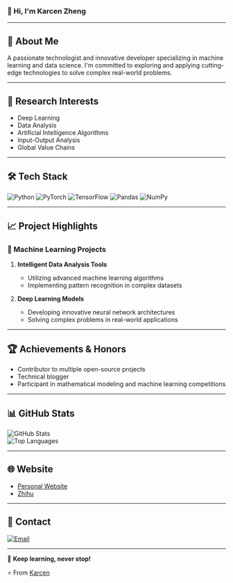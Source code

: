 ### 👋 Hi, I'm Karcen Zheng

---

## 🚀 About Me
A passionate technologist and innovative developer specializing in machine learning and data science. I'm committed to exploring and applying cutting-edge technologies to solve complex real-world problems.

---

## 🔬 Research Interests
- Deep Learning
- Data Analysis
- Artificial Intelligence Algorithms
- Input-Output Analysis
- Global Value Chains

---

## 🛠️ Tech Stack
![Python](https://img.shields.io/badge/-Python-black?style=flat-square&logo=python)
![PyTorch](https://img.shields.io/badge/-PyTorch-black?style=flat-square&logo=pytorch)
![TensorFlow](https://img.shields.io/badge/-TensorFlow-black?style=flat-square&logo=tensorflow)
![Pandas](https://img.shields.io/badge/-Pandas-black?style=flat-square&logo=pandas)
![NumPy](https://img.shields.io/badge/-NumPy-black?style=flat-square&logo=numpy)

---

## 📈 Project Highlights

### 🤖 Machine Learning Projects
1. **Intelligent Data Analysis Tools**
   - Utilizing advanced machine learning algorithms
   - Implementing pattern recognition in complex datasets

2. **Deep Learning Models**
   - Developing innovative neural network architectures
   - Solving complex problems in real-world applications

---

## 🏆 Achievements & Honors
- Contributor to multiple open-source projects
- Technical blogger
- Participant in mathematical modeling and machine learning competitions

---

## 📊 GitHub Stats  
![GitHub Stats](https://github-readme-stats.vercel.app/api?username=Karcen&show_icons=true&theme=radical)  
![Top Languages](https://github-readme-stats.vercel.app/api/top-langs/?username=Karcen&layout=compact&theme=radical)

---

## 🌐 Website
- [Personal Website](https://karcen.github.io/zhengjiacheng.github.io/)  
- [Zhihu](https://www.zhihu.com/people/karcenzheng)

---

## 💌 Contact
[![Email](https://img.shields.io/badge/Email-me-blue?style=flat-square&logo=gmail)](mailto:karcenzheng@yeah.net)

---

📢 **Keep learning, never stop!**  

⭐ From [Karcen](https://github.com/Karcen)
